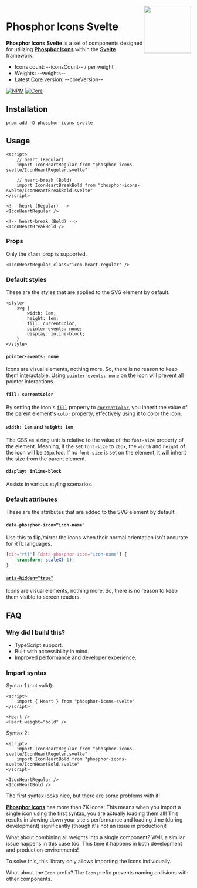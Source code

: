 <img src="https://github.com/phosphor-icons/core/raw/main/meta/phosphor-mark-tight-yellow.png" width="128" align="right" />

# Phosphor Icons Svelte

**Phosphor Icons Svelte** is a set of components designed for utilizing [**Phosphor Icons**](https://phosphoricons.com) within the [**Svelte**](https://svelte.dev) framework.

-   Icons count: --iconsCount-- / per weight
-   Weights: --weights--
-   Latest [Core](https://github.com/phosphor-icons/core) version: --coreVersion--

[![NPM](https://img.shields.io/npm/v/phosphor-icons-svelte?style=for-the-badge&label=NPM&color=%23cb0000)](https://www.npmjs.com/package/phosphor-icons-svelte)
[![Core](https://img.shields.io/npm/v/%40phosphor-icons/core?style=for-the-badge&label=Core&color=%23ffd171)](https://www.npmjs.com/package/@phosphor-icons/core)

## Installation

```
pnpm add -D phosphor-icons-svelte
```

## Usage

```svelte
<script>
    // heart (Regular)
    import IconHeartRegular from "phosphor-icons-svelte/IconHeartRegular.svelte"

    // heart-break (Bold)
    import IconHeartBreakBold from "phosphor-icons-svelte/IconHeartBreakBold.svelte"
</script>

<!-- heart (Regular) -->
<IconHeartRegular />

<!-- heart-break (Bold) -->
<IconHeartBreakBold />
```

### Props

Only the `class` prop is supported.

```svelte
<IconHeartRegular class="icon-heart-regular" />
```

### Default styles

These are the styles that are applied to the SVG element by default.

```svelte
<style>
    svg {
        width: 1em;
        height: 1em;
        fill: currentColor;
        pointer-events: none;
        display: inline-block;
    }
</style>
```

#### `pointer-events: none`

Icons are visual elements, nothing more. So, there is no reason to keep them interactable. Using [`pointer-events: none`](https://developer.mozilla.org/en-US/docs/Web/CSS/pointer-events#none) on the icon will prevent all pointer interactions.

#### `fill: currentColor`

By setting the icon's [`fill`](https://developer.mozilla.org/en-US/docs/Web/SVG/Attribute/fill) property to [`currentColor`](https://developer.mozilla.org/en-US/docs/Web/CSS/color_value#currentcolor_keyword), you inherit the value of the parent element's [`color`](https://developer.mozilla.org/en-US/docs/Web/CSS/color) property, effectively using it to color the icon.

#### `width: 1em` and `height: 1em`

The CSS `em` sizing unit is relative to the value of the `font-size` property of the element. Meaning, if the set `font-size` to `20px`, the `width` and `height` of the icon will be `20px` too. If no `font-size` is set on the element, it will inherit the size from the parent element.

#### `display: inline-block`

Assists in various styling scenarios.

### Default attributes

These are the attributes that are added to the SVG element by default.

#### `data-phosphor-icon="icon-name"`

Use this to flip/mirror the icons when their normal orientation isn't accurate for RTL languages.

```css
[dir="rtl"] [data-phosphor-icon="icon-name"] {
    transform: scaleX(-1);
}
```

#### [`aria-hidden="true"`](https://developer.mozilla.org/en-US/docs/Web/Accessibility/ARIA/Attributes/aria-hidden)

Icons are visual elements, nothing more. So, there is no reason to keep them visible to screen readers.

## FAQ

### Why did I build this?

-   TypeScript support.
-   Built with accessibility in mind.
-   Improved performance and developer experience.

### Import syntax

Syntax 1 (not valid):

```svelte
<script>
    import { Heart } from "phosphor-icons-svelte"
</script>

<Heart />
<Heart weight="bold" />
```

Syntax 2:

```svelte
<script>
    import IconHeartRegular from "phosphor-icons-svelte/IconHeartRegular.svelte"
    import IconHeartBold from "phosphor-icons-svelte/IconHeartBold.svelte"
</script>

<IconHeartRegular />
<IconHeartBold />
```

The first syntax looks nice, but there are some problems with it!

[**Phosphor Icons**](https://phosphoricons.com) has more than 7K icons; This means when you import a single icon using the first syntax, you are actually loading them all! This results in slowing down your site's performance and loading time (during development) significantly (though it's not an issue in production)!

What about combining all weights into a single component? Well, a similar issue happens in this case too. This time it happens in both development and production environments!

To solve this, this library only allows importing the icons individually.

What about the `Icon` prefix? The `Icon` prefix prevents naming collisions with other components.
